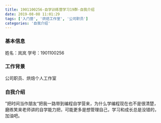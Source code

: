 ```yaml
---
title: 1901100256-自学训练营学习19群-自我介绍
date: 2019-08-08 11:01:29
tags: ['入门营', '烘焙工作室', '公司职员']
categories: '自我介绍'
---
```


### 基本信息
姓名：岚岚
学号：1901100256

### 工作背景
公司职员、烘焙个人工作室

### 自我介绍
”把时间当作朋友“把我一路带到编程自学营来，为什么学编程现在也不是很清楚，磨练笑来老师讲的自学能力把，可能更多是想管理自己，学习和成长总是没错的，加油吧。
